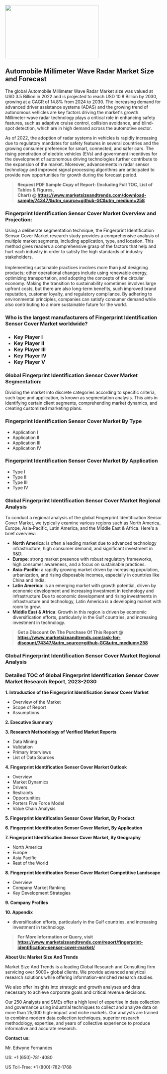 <p><img class="alignnone size-medium wp-image-20088" src="https://ffe5etoiles.com/wp-content/uploads/2024/12/MST1-300x171.png" alt="" width="300" height="171" /></p><h2>Automobile Millimeter Wave Radar Market Size and Forecast</h2><p>The global Automobile Millimeter Wave Radar Market size was valued at USD 3.5 Billion in 2022 and is projected to reach USD 10.8 Billion by 2030, growing at a CAGR of 14.8% from 2024 to 2030. The increasing demand for advanced driver assistance systems (ADAS) and the growing trend of autonomous vehicles are key factors driving the market's growth. Millimeter-wave radar technology plays a critical role in enhancing safety features, such as adaptive cruise control, collision avoidance, and blind-spot detection, which are in high demand across the automotive sector.</p><p>As of 2022, the adoption of radar systems in vehicles is rapidly increasing due to regulatory mandates for safety features in several countries and the growing consumer preference for smart, connected, and safer cars. The rising penetration of electric vehicles (EVs) and government incentives for the development of autonomous driving technologies further contribute to the expansion of the market. Moreover, advancements in radar sensor technology and improved signal processing algorithms are anticipated to provide new opportunities for growth during the forecast period.</p></p><blockquote id="" class=""><strong>Request PDF Sample Copy of Report: (Including Full TOC, List of Tables &amp; Figures, Chart)&nbsp;@&nbsp;<strong><a href="https://www.marketsizeandtrends.com/download-sample/74347/&utm_source=github-GC&utm_medium=258" target="_blank">https://www.marketsizeandtrends.com/download-sample/74347/&utm_source=github-GC&utm_medium=258</a></strong></strong></blockquote><h3 id="" class="">Fingerprint Identification Sensor Cover Market&nbsp;Overview and Projection:</h3><p id="" class="">Using a deliberate segmentation technique, the Fingerprint Identification Sensor Cover Market research study provides a comprehensive analysis of multiple market segments, including application, type, and location. This method gives readers a comprehensive grasp of the factors that help and hurt each industry in order to satisfy the high standards of industry stakeholders. <br /> <br />Implementing sustainable practices involves more than just designing products; other operational changes include using renewable energy, optimizing transportation, and adopting the concepts of the circular economy. Making the transition to sustainability sometimes involves large upfront costs, but there are also long-term benefits, such improved brand reputation, customer loyalty, and regulatory compliance. By adhering to environmental principles, companies can satisfy consumer demand while also contributing to a more sustainable future for the world.</p><h3 id="" class="">Who is the largest manufacturers of&nbsp;Fingerprint Identification Sensor Cover Market worldwide?</h3><h3 class=""><p><ul><li>Key Player I </li><li> Key Player II </li><li> Key Player III </li><li> Key Player IV </li><li> Key Player V</li></ul></p></h3><h3 id="" class="">Global&nbsp;Fingerprint Identification Sensor Cover Market Segmentation:</h3><p id="" class="">Dividing the market into discrete categories according to specific criteria, such type and application, is known as segmentation analysis. This aids in identifying certain client segments, comprehending market dynamics, and creating customized marketing plans.</p><h3 id="" class="">Fingerprint Identification Sensor Cover Market&nbsp;By Type</h3><p><p><ul><li>Application I </li><li> Application II </li><li> Application III </li><li> Application IV</p></li></ul></p></p><h3 id="" class="">Fingerprint Identification Sensor Cover Market&nbsp;By Application</h3><p class=""><p><ul><li>Type I </li><li> Type II </li><li> Type III </li><li> Type IV</li></ul></p></p><h3 id="" class="">Global Fingerprint Identification Sensor Cover Market Regional Analysis</h3><p id="" class="">To conduct a regional analysis of the global Fingerprint Identification Sensor Cover Market, we typically examine various regions such as North America, Europe, Asia-Pacific, Latin America, and the Middle East &amp; Africa. Here's a brief overview:</p><ul><li><strong>North America</strong>: is often a leading market due to advanced technology infrastructure, high consumer demand, and significant investment in R&amp;D.</li><li><strong>Europe</strong>: strong market presence with robust regulatory frameworks, high consumer awareness, and a focus on sustainable practices.</li><li><strong>Asia-Pacific</strong>: a rapidly growing market driven by increasing population, urbanization, and rising disposable incomes, especially in countries like China and India.</li><li><strong>Latin America</strong>: is an emerging market with growth potential, driven by economic development and increasing investment in technology and infrastructure.Due to economic development and rising investments in infrastructure and technology, Latin America is a developing market with room to grow.</li><li><strong>Middle East &amp; Africa</strong>: Growth in this region is driven by economic diversification efforts, particularly in the Gulf countries, and increasing investment in technology.</li></ul><blockquote id="" class=""><strong>Get a Discount On The Purchase Of This Report @ <strong><a href="https://www.marketsizeandtrends.com/ask-for-discount/74347/&utm_source=github-GC&utm_medium=258" target="_blank">https://www.marketsizeandtrends.com/ask-for-discount/74347/&utm_source=github-GC&utm_medium=258</a></strong></strong></blockquote><h3 id="" class="">Global Fingerprint Identification Sensor Cover Market Regional Analysis</h3><h3 id="" class="">Detailed TOC of Global Fingerprint Identification Sensor Cover Market Research Report, 2023-2030</h3><p id="" class=""><strong>1. Introduction of the Fingerprint Identification Sensor Cover Market</strong></p><ul><li>Overview of the Market</li><li>Scope of Report</li><li>Assumptions</li></ul><p id="" class=""><strong>2. Executive Summary</strong></p><p id="" class=""><strong>3. Research Methodology of Verified Market Reports</strong></p><ul><li>Data Mining</li><li>Validation</li><li>Primary Interviews</li><li>List of Data Sources</li></ul><p id="" class=""><strong>4. Fingerprint Identification Sensor Cover Market Outlook</strong></p><ul><li>Overview</li><li>Market Dynamics</li><li>Drivers</li><li>Restraints</li><li>Opportunities</li><li>Porters Five Force Model</li><li>Value Chain Analysis</li></ul><p id="" class=""><strong>5. Fingerprint Identification Sensor Cover Market, By Product</strong></p><p id="" class=""><strong>6. Fingerprint Identification Sensor Cover Market, By Application</strong></p><p id="" class=""><strong>7. Fingerprint Identification Sensor Cover Market, By Geography</strong></p><ul><li>North America</li><li>Europe</li><li>Asia Pacific</li><li>Rest of the World</li></ul><p id="" class=""><strong>8. Fingerprint Identification Sensor Cover Market Competitive Landscape</strong></p><ul><li>Overview</li><li>Company Market Ranking</li><li>Key Development Strategies</li></ul><p id="" class=""><strong>9. Company Profiles</strong></p><p id="" class=""><strong>10. Appendix</strong></p><ul><li>diversification efforts, particularly in the Gulf countries, and increasing investment in technology.</li></ul><blockquote id="" class=""><strong>For More Information or Query, visit <strong><strong><a href="https://www.marketsizeandtrends.com/report/fingerprint-identification-sensor-cover-market/" target="_blank">https://www.marketsizeandtrends.com/report/fingerprint-identification-sensor-cover-market/</a></strong></strong></strong></blockquote><p id="" class=""><strong>About Us: Market Size And Trends</strong></p><p id="" class="">Market Size And Trends is a leading Global Research and Consulting firm servicing over 5000+ global clients. We provide advanced analytical research solutions while offering information-enriched research studies.</p><p id="" class="">We also offer insights into strategic and growth analyses and data necessary to achieve corporate goals and critical revenue decisions.</p><p id="" class="">Our 250 Analysts and SMEs offer a high level of expertise in data collection and governance using industrial techniques to collect and analyze data on more than 25,000 high-impact and niche markets. Our analysts are trained to combine modern data collection techniques, superior research methodology, expertise, and years of collective experience to produce informative and accurate research.</p><p id="" class=""><strong>Contact us:</strong></p><p id="" class="">Mr. Edwyne Fernandes</p><p id="" class="">US: +1 (650)-781-4080</p><p id="" class="">US Toll-Free: +1 (800)-782-1768</p>
